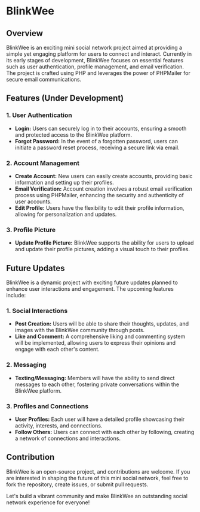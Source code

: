 # BlinkWee

## Overview
BlinkWee is an exciting mini social network project aimed at providing a simple yet engaging platform for users to connect and interact. Currently in its early stages of development, BlinkWee focuses on essential features such as user authentication, profile management, and email verification. The project is crafted using PHP and leverages the power of PHPMailer for secure email communications.

## Features (Under Development)

### 1. User Authentication
- **Login:** Users can securely log in to their accounts, ensuring a smooth and protected access to the BlinkWee platform.
- **Forgot Password:** In the event of a forgotten password, users can initiate a password reset process, receiving a secure link via email.

### 2. Account Management
- **Create Account:** New users can easily create accounts, providing basic information and setting up their profiles.
- **Email Verification:** Account creation involves a robust email verification process using PHPMailer, enhancing the security and authenticity of user accounts.
- **Edit Profile:** Users have the flexibility to edit their profile information, allowing for personalization and updates.

### 3. Profile Picture
- **Update Profile Picture:** BlinkWee supports the ability for users to upload and update their profile pictures, adding a visual touch to their profiles.

## Future Updates

BlinkWee is a dynamic project with exciting future updates planned to enhance user interactions and engagement. The upcoming features include:

### 1. Social Interactions
- **Post Creation:** Users will be able to share their thoughts, updates, and images with the BlinkWee community through posts.
- **Like and Comment:** A comprehensive liking and commenting system will be implemented, allowing users to express their opinions and engage with each other's content.

### 2. Messaging
- **Texting/Messaging:** Members will have the ability to send direct messages to each other, fostering private conversations within the BlinkWee platform.

### 3. Profiles and Connections
- **User Profiles:** Each user will have a detailed profile showcasing their activity, interests, and connections.
- **Follow Others:** Users can connect with each other by following, creating a network of connections and interactions.

## Contribution
BlinkWee is an open-source project, and contributions are welcome. If you are interested in shaping the future of this mini social network, feel free to fork the repository, create issues, or submit pull requests.

Let's build a vibrant community and make BlinkWee an outstanding social network experience for everyone!
